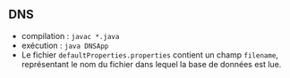 DNS
-----
+ compilation : `javac *.java`
+ exécution : `java DNSApp`
+ Le fichier `defaultProperties.properties` contient un champ `filename`, représentant le nom du fichier dans lequel la base de données est lue.
